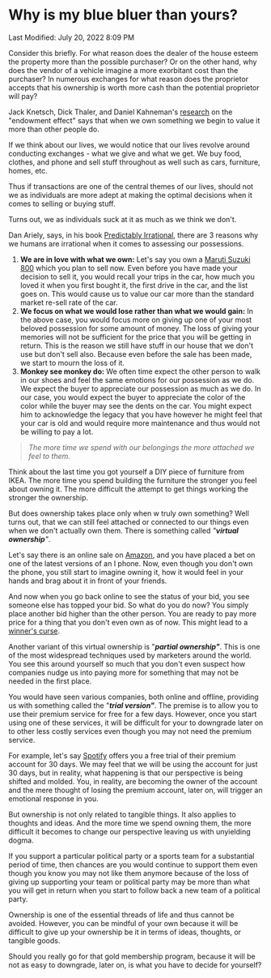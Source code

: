 # Why is my blue bluer than yours?

Last Modified: July 20, 2022 8:09 PM

Consider this briefly. For what reason does the dealer of the house esteem the property more than the possible purchaser? Or on the other hand, why does the vendor of a vehicle imagine a more exorbitant cost than the purchaser? In numerous exchanges for what reason does the proprietor accepts that his ownership is worth more cash than the potential proprietor will pay?

Jack Knetsch, Dick Thaler, and Daniel Kahneman's [research](https://scholar.princeton.edu/sites/default/files/kahneman/files/anomalies_dk_jlk_rht_1991.pdf) on the "endowment effect" says that when we own something we begin to value it more than other people do.

If we think about our lives, we would notice that our lives revolve around conducting exchanges - what we give and what we get. We buy food, clothes, and phone and sell stuff throughout as well such as cars, furniture, homes, etc.

Thus if transactions are one of the central themes of our lives, should not we as individuals are more adept at making the optimal decisions when it comes to selling or buying stuff.

Turns out, we as individuals suck at it as much as we think we don't.

Dan Ariely, says, in his book [Predictably Irrational](https://amzn.to/39Xn5hK), there are 3 reasons why we humans are irrational when it comes to assessing our possessions.

1. **We are in love with what we own:** Let's say you own a [Maruti Suzuki 800](https://www.zigwheels.com/newcars/Maruti-Suzuki/Alto-800#:~:text=Maruti%20Suzuki%20Alto%20800,to%204.48%20Lakh%20in%20India.&text=The%20Alto%20800%20is%20available,31.59km%2Fkg%20on%20cng) which you plan to sell now. Even before you have made your decision to sell it, you would recall your trips in the car, how much you loved it when you first bought it, the first drive in the car, and the list goes on. This would cause us to value our car more than the standard market re-sell rate of the car.
2. **We focus on what we would lose rather than what we would gain:** In the above case, you would focus more on giving up one of your most beloved possession for some amount of money. The loss of giving your memories will not be sufficient for the price that you will be getting in return. This is the reason we still have stuff in our house that we don't use but don't sell also. Because even before the sale has been made, we start to mourn the loss of it.
3. **Monkey see monkey do:** We often time expect the other person to walk in our shoes and feel the same emotions for our possession as we do. We expect the buyer to appreciate our possession as much as we do. In our case, you would expect the buyer to appreciate the color of the color while the buyer may see the dents on the car. You might expect him to acknowledge the legacy that you have however he might feel that your car is old and would require more maintenance and thus would not be willing to pay a lot.

> *The more time we spend with our belongings the more attached we feel to them.*
> 

Think about the last time you got yourself a DIY piece of furniture from IKEA. The more time you spend building the furniture the stronger you feel about owning it. The more difficult the attempt to get things working the stronger the ownership.

But does ownership takes place only when w truly own something? Well turns out, that we can still feel attached or connected to our things even when we don't actually own them. There is something called *"**virtual ownership**"*.

Let's say there is an online sale on [Amazon](https://www.amazon.in/), and you have placed a bet on one of the latest versions of an I phone. Now, even though you don't own the phone, you still start to imagine owning it, how it would feel in your hands and brag about it in front of your friends.

And now when you go back online to see the status of your bid, you see someone else has topped your bid. So what do you do now? You simply place another bid higher than the other person. You are ready to pay more price for a thing that you don't even own as of now. This might lead to a [winner's curse](https://en.wikipedia.org/wiki/Winner%27s_curse).

Another variant of this virtual ownership is "***partial ownership"***. This is one of the most widespread techniques used by marketers around the world. You see this around yourself so much that you don't even suspect how companies nudge us into paying more for something that may not be needed in the first place.

You would have seen various companies, both online and offline, providing us with something called the "***trial version"***. The premise is to allow you to use their premium service for free for a few days. However, once you start using one of these services, it will be difficult for your to downgrade later on to other less costly services even though you may not need the premium service.

For example, let's say [Spotify](http://spotify.com/) offers you a free trial of their premium account for 30 days. We may feel that we will be using the account for just 30 days, but in reality, what happening is that our perspective is being shifted and molded. You, in reality, are becoming the owner of the account and the mere thought of losing the premium account, later on, will trigger an emotional response in you.

But ownership is not only related to tangible things. It also applies to thoughts and ideas. And the more time we spend owning them, the more difficult it becomes to change our perspective leaving us with unyielding dogma.

If you support a particular political party or a sports team for a substantial period of time, then chances are you would continue to support them even though you know you may not like them anymore because of the loss of giving up supporting your team or political party may be more than what you will get in return when you start to follow back a new team of a political party.

Ownership is one of the essential threads of life and thus cannot be avoided. However, you can be mindful of your own because it will be difficult to give up your ownership be it in terms of ideas, thoughts, or tangible goods.

Should you really go for that gold membership program, because it will be not as easy to downgrade, later on, is what you have to decide for yourself?